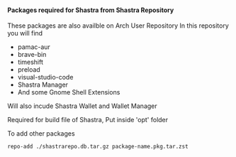 #### Packages required for Shastra from Shastra Repository
These packages are also availble on Arch User Repository
In this repository you will find

- pamac-aur
- brave-bin
- timeshift
- preload
- visual-studio-code
- Shastra Manager
- And some Gnome Shell Extensions 

 Will also incude Shastra Wallet and Wallet Manager

Required for build file of Shastra, 
Put inside 'opt' folder

To add other packages

```sh
repo-add ./shastrarepo.db.tar.gz package-name.pkg.tar.zst
```
